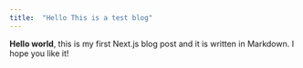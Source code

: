 ```yaml
---
title:  "Hello This is a test blog"
---
```

**Hello world**, this is my first Next.js blog post and it is written in Markdown.
I hope you like it!